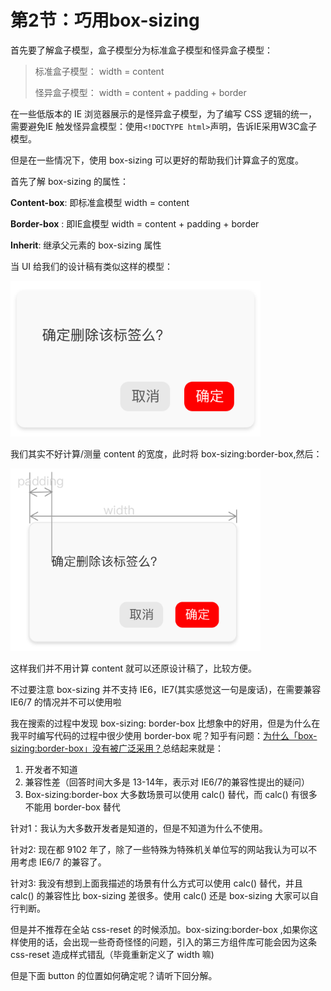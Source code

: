# 第2节：巧用box-sizing

首先要了解盒子模型，盒子模型分为标准盒子模型和怪异盒子模型：

> 标准盒子模型： width = content 
>
> 怪异盒子模型： width = content + padding + border

在一些低版本的 IE 浏览器展示的是怪异盒子模型，为了编写 CSS 逻辑的统一，需要避免IE 触发怪异盒模型：使用`<!DOCTYPE html>`声明，告诉IE采用W3C盒子模型。

但是在一些情况下，使用 box-sizing 可以更好的帮助我们计算盒子的宽度。

首先了解 box-sizing 的属性：

**Content-box**: 即标准盒模型 width = content

**Border-box** : 即IE盒模型 width = content + padding + border

**Inherit**: 继承父元素的 box-sizing 属性

当 UI 给我们的设计稿有类似这样的模型：

<img src='./img/img_7.png' width=400/>

我们其实不好计算/测量 content 的宽度，此时将 box-sizing:border-box,然后：

<img src='./img/img_8.png' width=400/>

这样我们并不用计算 content 就可以还原设计稿了，比较方便。

不过要注意 box-sizing 并不支持 IE6，IE7(其实感觉这一句是废话)，在需要兼容 IE6/7 的情况并不可以使用啦

我在搜索的过程中发现 box-sizing: border-box 比想象中的好用，但是为什么在我平时编写代码的过程中很少使用  border-box 呢？知乎有问题：[为什么「box-sizing:border-box」没有被广泛采用？](https://www.zhihu.com/question/20691294)总结起来就是：

1. 开发者不知道
2. 兼容性差（回答时间大多是 13-14年，表示对 IE6/7的兼容性提出的疑问）
3. Box-sizing:border-box 大多数场景可以使用 calc() 替代，而 calc() 有很多不能用 border-box 替代

针对1：我认为大多数开发者是知道的，但是不知道为什么不使用。

针对2: 现在都 9102 年了，除了一些特殊为特殊机关单位写的网站我认为可以不用考虑 IE6/7 的兼容了。

针对3: 我没有想到上面我描述的场景有什么方式可以使用 calc() 替代，并且 calc() 的兼容性比 box-sizing  差很多。使用 calc() 还是 box-sizing 大家可以自行判断。

但是并不推荐在全站 css-reset 的时候添加。box-sizing:border-box ,如果你这样使用的话，会出现一些奇奇怪怪的问题，引入的第三方组件库可能会因为这条 css-reset 造成样式错乱（毕竟重新定义了 width 嘛)

但是下面 button 的位置如何确定呢？请听下回分解。